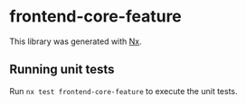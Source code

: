 # frontend-core-feature

This library was generated with [Nx](https://nx.dev).

## Running unit tests

Run `nx test frontend-core-feature` to execute the unit tests.

